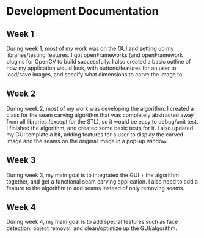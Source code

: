 # Development Documentation
## Week 1
During week 1, most of my work was on the GUI and setting up my libraries/testing features. I got openFrameworks (and openFramework plugins for OpenCV to build successfully. I also created a basic outline of how my application would look, with buttons/features for an user to load/save images, and specify what dimensions to carve the image to.
## Week 2
During week 2, most of my work was developing the algorithm. I created a class for the seam carving algorithm that was completely abstracted away from all libraries (except for the STL), so it would be easy to debug/unit test. I finished the algorithm, and created some basic tests for it. I also updated my GUI template a bit, adding features for a user to display the carved image and the seams on the original image in a pop-up window.
## Week 3
During week 3, my main goal is to integrated the GUI + the algorithm together, and get a functional seam carving application. I also need to add a feature to the algorithm to add seams instead of only removing seams.
## Week 4
During week 4, my main goal is to add special features such as face detection, object removal, and clean/optimize up the GUI/algorithm.
